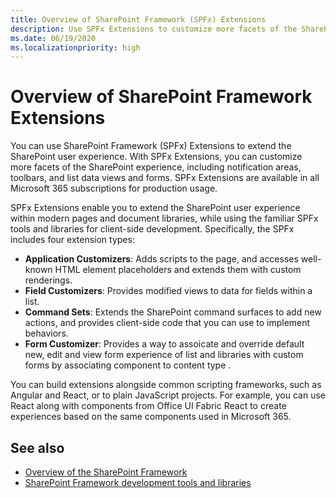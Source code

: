 ```yaml
---
title: Overview of SharePoint Framework (SPFx) Extensions
description: Use SPFx Extensions to customize more facets of the SharePoint experience, including notification areas, toolbars, and list data views.
ms.date: 06/19/2020
ms.localizationpriority: high
---
```


# Overview of SharePoint Framework Extensions

You can use SharePoint Framework (SPFx) Extensions to extend the SharePoint user experience. With SPFx Extensions, you can customize more facets of the SharePoint experience, including notification areas, toolbars, and list data views and forms. SPFx Extensions are available in all Microsoft 365 subscriptions for production usage.

SPFx Extensions enable you to extend the SharePoint user experience within modern pages and document libraries, while using the familiar SPFx tools and libraries for client-side development. Specifically, the SPFx includes four extension types:

- **Application Customizers**: Adds scripts to the page, and accesses well-known HTML element placeholders and extends them with custom renderings.
- **Field Customizers**: Provides modified views to data for fields within a list.
- **Command Sets**: Extends the SharePoint command surfaces to add new actions, and provides client-side code that you can use to implement behaviors.
- **Form Customizer**: Provides a way to assoicate and override default new, edit and view form experience of list and libraries with custom forms by associating component to content type .

You can build extensions alongside common scripting frameworks, such as Angular and React, or to plain JavaScript projects. For example, you can use React along with components from Office UI Fabric React to create experiences based on the same components used in Microsoft 365.

## See also

- [Overview of the SharePoint Framework](../sharepoint-framework-overview.md)
- [SharePoint Framework development tools and libraries](../tools-and-libraries.md)
